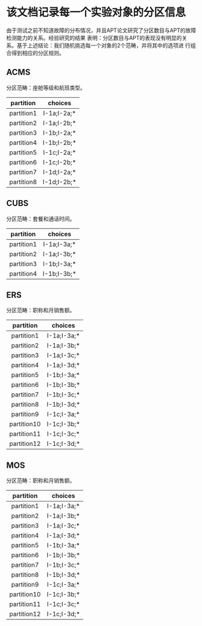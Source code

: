 # 该文档记录每一个实验对象的分区信息
由于测试之前不知道故障的分布情况，并且APT论文研究了分区数目与APT的故障检测能力的关系。经验研究的结果
表明：分区数目与APT的表现没有明显的关系。基于上述结论：我们随机挑选每一个对象的2个范畴，并将其中的选项进
行组合得到相应的分区规则。

## ACMS
分区范畴：座舱等级和航班类型。

partition | choices
:-: | :-:
partition1 | I-1a;I-2a;*
partition2 | I-1a;I-2b;*
partition3 | I-1b;I-2a;*
partition4 | I-1b;I-2b;*
partition5 | I-1c;I-2a;*
partition6 | I-1c;I-2b;*
partition7 | I-1d;I-2a;*
partition8 | I-1d;I-2b;*

## CUBS
分区范畴：套餐和通话时间。

partition | choices
:-: | :-:
partition1 | I-1a;I-3a;*
partition2 | I-1a;I-3b;*
partition3 | I-1b;I-3a;*
partition4 | I-1b;I-3b;*

## ERS
分区范畴：职称和月销售额。

partition | choices
:-: | :-:
partition1 | I-1a;I-3a;*
partition2 | I-1a;I-3b;*
partition3 | I-1a;I-3c;*
partition4 | I-1a;I-3d;*
partition5 | I-1b;I-3a;*
partition6 | I-1b;I-3b;*
partition7 | I-1b;I-3c;*
partition8 | I-1b;I-3d;*
partition9 | I-1c;I-3a;*
partition10 | I-1c;I-3b;*
partition11 | I-1c;I-3c;*
partition12 | I-1c;I-3d;*

## MOS
分区范畴：职称和月销售额。

partition | choices
:-: | :-:
partition1 | I-1a;I-3a;*
partition2 | I-1a;I-3b;*
partition3 | I-1a;I-3c;*
partition4 | I-1a;I-3d;*
partition5 | I-1b;I-3a;*
partition6 | I-1b;I-3b;*
partition7 | I-1b;I-3c;*
partition8 | I-1b;I-3d;*
partition9 | I-1c;I-3a;*
partition10 | I-1c;I-3b;*
partition11 | I-1c;I-3c;*
partition12 | I-1c;I-3d;*











